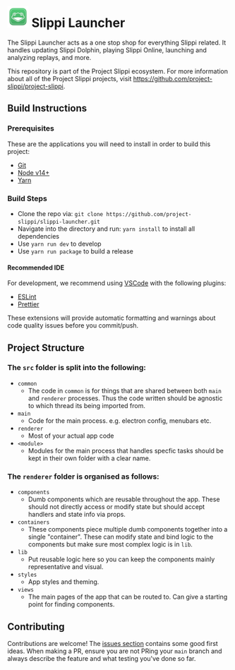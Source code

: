 # ![Launcher icon](resources/icons/48x48.png) Slippi Launcher

The Slippi Launcher acts as a one stop shop for everything Slippi related. It handles updating Slippi Dolphin, playing Slippi Online, launching and analyzing replays, and more.

This repository is part of the Project Slippi ecosystem. For more information about all of the Project Slippi projects, visit https://github.com/project-slippi/project-slippi.

## Build Instructions

### Prerequisites

These are the applications you will need to install in order to build this project:

- [Git](https://git-scm.com/downloads)
- [Node v14+](https://nodejs.org/en/)
- [Yarn](https://yarnpkg.com/getting-started/install)

### Build Steps

- Clone the repo via: `git clone https://github.com/project-slippi/slippi-launcher.git`
- Navigate into the directory and run: `yarn install` to install all dependencies
- Use `yarn run dev` to develop
- Use `yarn run package` to build a release

#### Recommended IDE

For development, we recommend using [VSCode](https://code.visualstudio.com/) with the following plugins:

- [ESLint](https://marketplace.visualstudio.com/items?itemName=dbaeumer.vscode-eslint)
- [Prettier](https://marketplace.visualstudio.com/items?itemName=esbenp.prettier-vscode)

These extensions will provide automatic formatting and warnings about code quality issues before you commit/push.

## Project Structure

### The `src` folder is split into the following:

- `common`
  - The code in `common` is for things that are shared between both `main` and `renderer` processes. Thus the code written should be agnostic to which thread its being imported from.
- `main`
  - Code for the main process. e.g. electron config, menubars etc.
- `renderer`
  - Most of your actual app code
- `<module>`
  - Modules for the main process that handles specfic tasks should be kept in their own folder with a clear name.

### The `renderer` folder is organised as follows:

- `components`
  - Dumb components which are reusable throughout the app. These should not directly access or modify state but should accept handlers and state info via props.
- `containers`
  - These components piece multiple dumb components together into a single "container". These can modify state and bind logic to the components but make sure most complex logic is in `lib`.
- `lib`
  - Put reusable logic here so you can keep the components mainly representative and visual.
- `styles`
  - App styles and theming.
- `views`
  - The main pages of the app that can be routed to. Can give a starting point for finding components.

## Contributing

Contributions are welcome! The [issues section](https://github.com/project-slippi/slippi-launcher/issues) contains some good first ideas. When making a PR, ensure you are not PRing your `main` branch and always describe the feature and what testing you've done so far.
